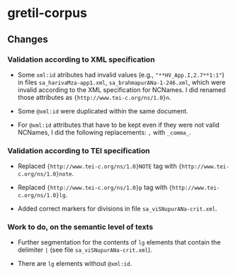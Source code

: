 # gretil-corpus

## Changes

### Validation according to XML specification

* Some ```xml:id``` atributes had invalid values (e.g., ```"**HV_App.I,2.7**1:1"```) in files ```sa_harivaMza-app1.xml```, ```sa_brahmapurANa-1-246.xml```, which were invalid according to the XML specification for NCNames. I did renamed those attributes as ```{http://www.tei-c.org/ns/1.0}n```.

* Some ```@xml:id``` were duplicated within the same document.

* For ```@xml:id``` attributes that have to be kept even if they were not valid NCNames, I did the following replacements: ```,``` with ```_comma_```.

### Validation according to TEI specification

* Replaced ```{http://www.tei-c.org/ns/1.0}NOTE``` tag with ```{http://www.tei-c.org/ns/1.0}note```.

* Replaced ```{http://www.tei-c.org/ns/1.0}p``` tag with ```{http://www.tei-c.org/ns/1.0}lg```.

* Added correct markers for divisions in file ```sa_viSNupurANa-crit.xml```.

### Work to do, on the semantic level of texts

* Further segmentation for the contents of ```lg``` elements that contain the delimiter ```|``` (see file ```sa_viSNupurANa-crit.xml```).

* There are ```lg``` elements without ```@xml:id```.

